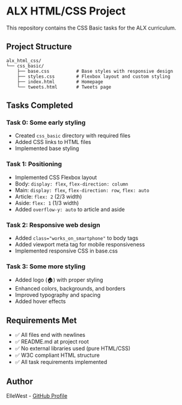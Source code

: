 # ALX HTML/CSS Project

This repository contains the CSS Basic tasks for the ALX curriculum.

## Project Structure

```
alx_html_css/
└── css_basic/
    ├── base.css          # Base styles with responsive design
    ├── styles.css        # Flexbox layout and custom styling
    ├── index.html        # Homepage
    └── tweets.html       # Tweets page
```

## Tasks Completed

### Task 0: Some early styling
- Created `css_basic` directory with required files
- Added CSS links to HTML files
- Implemented base styling

### Task 1: Positioning
- Implemented CSS Flexbox layout
- Body: `display: flex`, `flex-direction: column`
- Main: `display: flex`, `flex-direction: row`, `flex: auto`
- Article: `flex: 2` (2/3 width)
- Aside: `flex: 1` (1/3 width)
- Added `overflow-y: auto` to article and aside

### Task 2: Responsive web design
- Added `class="works_on_smartphone"` to body tags
- Added viewport meta tag for mobile responsiveness
- Implemented responsive CSS in base.css

### Task 3: Some more styling
- Added logo (🏠) with proper styling
- Enhanced colors, backgrounds, and borders
- Improved typography and spacing
- Added hover effects

## Requirements Met

- ✅ All files end with newlines
- ✅ README.md at project root
- ✅ No external libraries used (pure HTML/CSS)
- ✅ W3C compliant HTML structure
- ✅ All task requirements implemented

## Author

ElleWest - [GitHub Profile](https://github.com/ElleWest)
